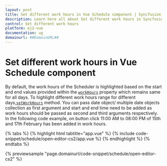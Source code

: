 ```yaml
---
layout: post
title: Set different work hours in Vue Schedule component | Syncfusion
description: Learn here all about Set different work hours in Syncfusion Vue Schedule component of Syncfusion Essential JS 2 and more.
control: Set different work hours 
platform: ej2-vue
documentation: ug
domainurl: ##DomainURL##
---
```


# Set different work hours in Vue Schedule component

By default, the work hours of the Scheduler is highlighted based on the start and end values provided within the [`workHours`](../api/schedule/workHours/) property which remains same for all days. To highlight different work hours range for different days,[`setWorkHours`](../api/schedule/#setworkhours) method. You can pass date object/ multiple date objects collection as first argument and start and end time need to be added as work hours should be passed as second and third arguments respectively. In the following code example, on button click 11:00 AM to 08:00 PM of 15th and 17th February has been added in work hours.

{% tabs %}
{% highlight html tabtitle="app.vue" %}
{% include code-snippet/schedule/open-editor-cs2/app.vue %}
{% endhighlight %}
{% endtabs %}
        
{% previewsample "page.domainurl/code-snippet/schedule/open-editor-cs2" %}